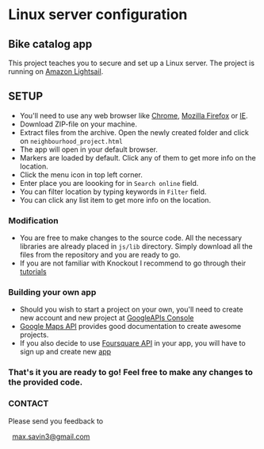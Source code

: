 # Linux server configuration

## Bike catalog app

This project teaches you to secure and set up a Linux server. 
The project is running on [Amazon Lightsail](https://portal.aws.amazon.com/billing/signup). 


  
## SETUP

- You'll need to use any web browser like [Chrome](https://www.google.com/chrome/browser/desktop/index.html), 
[Mozilla Firefox](https://www.mozilla.org/uk/firefox/new/) or [IE](https://www.microsoft.com/en-us/search/result.aspx?q=internet+explorer#nav-downloads). 
- Download ZIP-file on your machine. 
- Extract files from the archive. Open the newly created folder and click on `neighbourhood_project.html`
- The app will open in your default browser.
- Markers are loaded by default. Click any of them to get more info on the location.
- Click the menu icon in top left corner.
- Enter place you are loooking for in `Search online` field.
- You can filter location by typing keywords in `Filter` field.
- You can click any list item to get more info on the location.


### Modification

- You are free to make changes to the source code. All the necessary libraries are already placed in `js/lib` directory. 
Simply download all the files from the repository and you are ready to go.
- If you are not familiar with Knockout I recommend to go through their [tutorials](http://learn.knockoutjs.com/)

	
### Building your own app

- Should you wish to start a project on your own, you'll need to create new account and new project at [GoogleAPIs Console](https://console.developers.google.com/apis/)
- [Google Maps API](https://developers.google.com/maps/documentation/javascript/) provides good documentation to create awesome projects.
- If you also decide to use [Foursquare API](https://developer.foursquare.com/) in your app, you will have to sign up and create new [app](https://foursquare.com/developers/apps)


### That's it you are ready to go! Feel free to make any changes to the provided code.


### CONTACT

Please send you feedback to

  max.savin3@gmail.com
